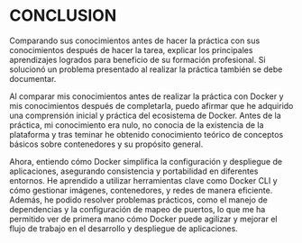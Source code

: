 # CONCLUSION

Comparando sus conocimientos antes de hacer la práctica con sus conocimientos después de hacer la tarea, explicar los principales aprendizajes logrados para beneficio de su formación profesional. Si solucionó un problema presentado al realizar la práctica también se debe documentar.

Al comparar mis conocimientos antes de realizar la práctica con Docker y mis conocimientos después de completarla, puedo afirmar que he adquirido una comprensión inicial y práctica del ecosistema de Docker. Antes de la práctica, mi conocimiento era nulo, no conocia de la existencia de la plataforma y tras teminar he obtenido conocimiento teórico de conceptos básicos sobre contenedores y su propósito general. 

Ahora, entiendo cómo Docker simplifica la configuración y despliegue de aplicaciones, asegurando consistencia y portabilidad en diferentes entornos. He aprendido a utilizar herramientas clave como Docker CLI y cómo gestionar imágenes, contenedores, y redes de manera eficiente. Además, he podido resolver problemas prácticos, como el manejo de dependencias y la configuración de mapeo de puertos, lo que me ha permitido ver de primera mano cómo Docker puede agilizar y mejorar el flujo de trabajo en el desarrollo y despliegue de aplicaciones.
